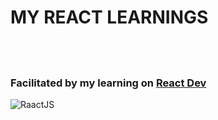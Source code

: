 # MY REACT LEARNINGS

## &nbsp;

### Facilitated by my learning on [React Dev](https://react.dev/)

![RaactJS](https://theomnibuzz.com/wp-content/uploads/2020/12/react-js-1_orig.png)
